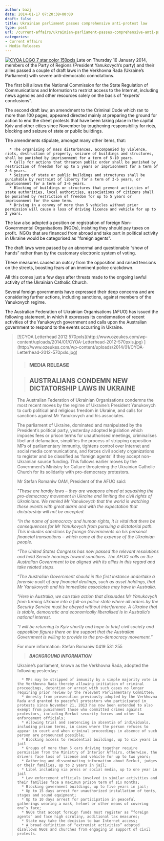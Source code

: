 ```yaml
---
author: bazj
date: 2014-01-17 07:20:38+00:00
draft: false
title: Ukrainian parliament passes comprehensive anti-protest law
type: post
url: /current-affairs/ukrainian-parliament-passes-comprehensive-anti-protest-law/
categories:
- Current Affairs
- Media Releases
---
```


[![CYOA LOGO 7 star color 150pxls](http://www.ozeukes.com/wp-content/uploads/2014/01/CYOA-LOGO-7-star-color-150pxls.jpg)
](http://www.ozeukes.com/wp-content/uploads/2014/01/CYOA-LOGO-7-star-color-150pxls.jpg)Late on Thursday 16 January 2014, members of the Party of Regions (President Yanukovych’s party) and their allies passed a couple of draft laws in the Verkhovna Rada (Ukraine’s Parliament) with severe anti-democratic connotations.  

The first bill allows the National Commission for the State Regulation of Communications and Information to restrict access to the Internet, including news agencies and other resources solely on the basis of “experts' conclusions”.

The second draft law, an amendment to the Criminal Code which ran to more than 100 pages, appeared directed mainly at preparing the ground for action to end the street protests that have been taking place in the capital Kyiv and other cities since November by toughening responsibility for riots, blocking and seizure of state or public buildings.

The amendments stipulate, amongst many other items, that:



	  * The organising of mass disturbances, accompanied by violence, riots, destruction of property, seizure of buildings and structures, shall be punished by imprisonment for a term of 5-10 years.
	  * Calls for actions that threaten public order shall be punished by restriction of freedom for up to 5 years or imprisonment for a term of 2-6 years.
	  * Seizure of state or public buildings and structures shall be punishable by restraint of liberty for a term of 3-5 years, or imprisonment for a term of 3-6 years.
	  * Blocking of buildings or structures that prevent activities of state authorities, local authorities, associations of citizens shall be punished by restriction of freedom for up to 5 years or imprisonment for the same term.
	  * Driving in a convoy of more than 5 vehicles without prior permission will cause a loss of driving licence and vehicle for up to 2 years.

The law also adopted a position on registration of foreign Non-Governmental Organisations (NGOs), insisting they should pay taxes on profit.  NGOs that are financed from abroad and take part in political activity in Ukraine would be categorised as "foreign agents".

The draft laws were passed by an abnormal and questionable “show of hands” rather than by the customary electronic system of voting.

These measures caused an outcry from the opposition and raised tensions on the streets, boosting fears of an imminent police crackdown.

All this comes just a few days after threats made to the ongoing lawful activity of the Ukrainian Catholic Church.

Several foreign governments have expressed their deep concerns and are considering further actions, including sanctions, against members of the Yanukovych regime.

The Australian Federation of Ukrainian Organisations (AFUO) has issued the following statement, in which it expresses its condemnation of recent activities of the Yanukovych government and calls upon the Australian government to respond to the events occurring in Ukraine.


<blockquote>[![CYOA Letterhead 2012 570pxls](http://www.ozeukes.com/wp-content/uploads/2014/01/CYOA-Letterhead-2012-570pxls.jpg)
](http://www.ozeukes.com/wp-content/uploads/2014/01/CYOA-Letterhead-2012-570pxls.jpg)



> 
> ### **MEDIA RELEASE**
> 
> 


> 
> ## **AUSTRALIANS CONDEMN NEW DICTATORSHIP LAWS IN UKRAINE**
> 
> 


The Australian Federation of Ukrainian Organisations condemns the most recent moves by the regime of Ukraine’s President Yanukovych to curb political and religious freedom in Ukraine, and calls for sanctions against Mr Yanukovych and his associates.



The parliament of Ukraine, dominated and manipulated by the President’s political party, yesterday adopted legislation which imposes fees or prison terms for unauthorised meetings, criminalises libel and defamation, simplifies the process of stripping opposition MPs of parliamentary immunity, tightens control over Internet and social media communications, and forces civil society organizations to register and be classified as ‘foreign agents’ if they accept non-Ukrainian source funding. This follows earlier moves by the Government’s Ministry for Culture threatening the Ukrainian Catholic Church for its solidarity with pro-democracy protestors.



Mr Stefan Romaniw OAM, President of the AFUO said: 



_"These are hardly laws – they are weapons aimed at squashing the pro-democracy movement in Ukraine and limiting the civil rights of Ukrainians. We remind Mr Yanukovych that the world is watching these events with great alarm and with the expectation that dictatorship will not be accepted._



_“In the name of democracy and human rights, it is vital that there be consequences for Mr Yanukovych from pursuing a dictatorial path. This includes sanctions by foreign Governments on his personal financial transactions – which come at the expense of the Ukrainian people._



_“The United States Congress has now passed the relevant resolutions and held Senate hearings toward sanctions. The AFUO calls on the Australian Government to be aligned with its allies in this regard and take related steps._



_“The Australian Government should in the first instance undertake a forensic audit of any financial dealings, such as asset holdings, that Mr Yanukovych and his immediate associates may have in Australia._



_"Here in Australia, we can take action that dissuades Mr Yanukovych from turning Ukraine into a full-on police state where all orders by the Security Service must be obeyed without interference. A Ukraine that is stable, democratic and economically liberalised is in Australia’s national interest._



_“I will be returning to Kyiv shortly and hope to brief civil society and opposition figures there on the support that the Australian Government is willing to provide to the pro-democracy movement.”_



For more information: Stefan Romaniw 0419 531 255



> 
> **_BACKGROUND INFORMATION_**
> 
> 


Ukraine’s parliament, known as the Verkhovna Rada, adopted the following yesterday:



> 
> 
	  * MPs may be stripped of immunity by a simple majority vote in the Verkhovna Rada thereby allowing initiation of criminal proceedings, detention or arrest with such cases no longer requiring prior review by the relevant Parliamentary Committee;
	  * Amnesty from prosecution previously adopted by the Verkhovna Rada and granted to peaceful protestors who participated in protests since November 21, 2013 has now been extended to also exempt from punishment those who committed crimes against protestors, including Berkut security forces and other law enforcement officials;
	  * Allowing trial and sentencing in absentia of individuals, including prison terms, in cases where the person refuses to appear in court and when criminal proceedings in absence of such person are pronounced possible;
	  * Blocking access to residential buildings, up to six years in jail
	  * Groups of more than 5 cars driving together require permission from the Ministry of Interior Affairs, otherwise, the drivers face loss of license and vehicle for up to two years;
	  * Gathering and disseminating information about Berkut, judges or their families, up to 2 years in jail;
	  * Libel including via press or social media, up to one year in jail
	  * Law enforcement officials involved in similar activities and their families face a maximum prison term of six months;
	  * Blocking government buildings, up to five years in jail;
	  * Up to 15 days arrest for unauthorized installation of tents, stages and sound equipment;
	  * Up to 10 days arrest for participation in peaceful gatherings wearing a mask, helmet or other means of covering one’s face;
	  * NGOs that accept foreign funds must register as “foreign agents” and face high scrutiny, additional tax measures;
	  * State may take the decision to ban Internet access;
	  * A broad definition of “extremist activities” adopted disallows NGOs and churches from engaging in support of civil protests.

</blockquote>




 



